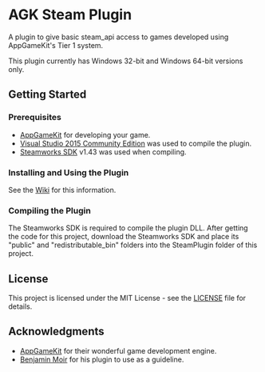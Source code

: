 # AGK Steam Plugin

A plugin to give basic steam_api access to games developed using AppGameKit's Tier 1 system.

This plugin currently has Windows 32-bit and Windows 64-bit versions only.

## Getting Started

### Prerequisites

* [AppGameKit](https://www.appgamekit.com/) for developing your game.
* [Visual Studio 2015 Community Edition](https://www.visualstudio.com/vs/older-downloads/) was used to compile the plugin.
* [Steamworks SDK](https://partner.steamgames.com) v1.43 was used when compiling.

### Installing and Using the Plugin

See the [Wiki](https://github.com/adambiser/agk-steam-plugin/wiki) for this information.

### Compiling the Plugin

The Steamworks SDK is required to compile the plugin DLL.
After getting the code for this project, download the Steamworks SDK and place its "public" and "redistributable_bin" folders into the SteamPlugin folder of this project.

## License

This project is licensed under the MIT License - see the [LICENSE](LICENSE) file for details.

## Acknowledgments

* [AppGameKit](https://www.appgamekit.com/) for their wonderful game development engine.
* [Benjamin Moir](https://github.com/DaZombieKiller/steamplugin) for his plugin to use as a guideline.
